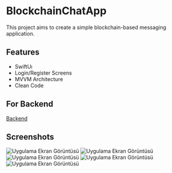 
# BlockchainChatApp

This project aims to create a simple blockchain-based messaging application.


## Features

- SwiftUı
- Login/Register Screens
- MVVM Architecture
- Clean Code

  
## For Backend



[Backend](https://github.com/BerkanN1/blockchain)

  
## Screenshots

![Uygulama Ekran Görüntüsü](https://github.com/BerkanN1/BlockchainChatApp/assets/103366156/8db03699-e742-4fb0-a16d-a3be821fea0a)
![Uygulama Ekran Görüntüsü](https://github.com/BerkanN1/BlockchainChatApp/assets/103366156/7b123d11-7413-4ce2-9e1c-70e934b52363)
![Uygulama Ekran Görüntüsü](https://github.com/BerkanN1/BlockchainChatApp/assets/103366156/62bb6768-70cb-48d2-98ff-9cf7a23b718a)
![Uygulama Ekran Görüntüsü](https://github.com/BerkanN1/BlockchainChatApp/assets/103366156/ecafdc13-9cfc-4047-9954-ceda899f294d)
![Uygulama Ekran Görüntüsü](https://github.com/BerkanN1/BlockchainChatApp/assets/103366156/fe33fe53-fe36-4eae-9835-a1e625e4d3d5)

  
